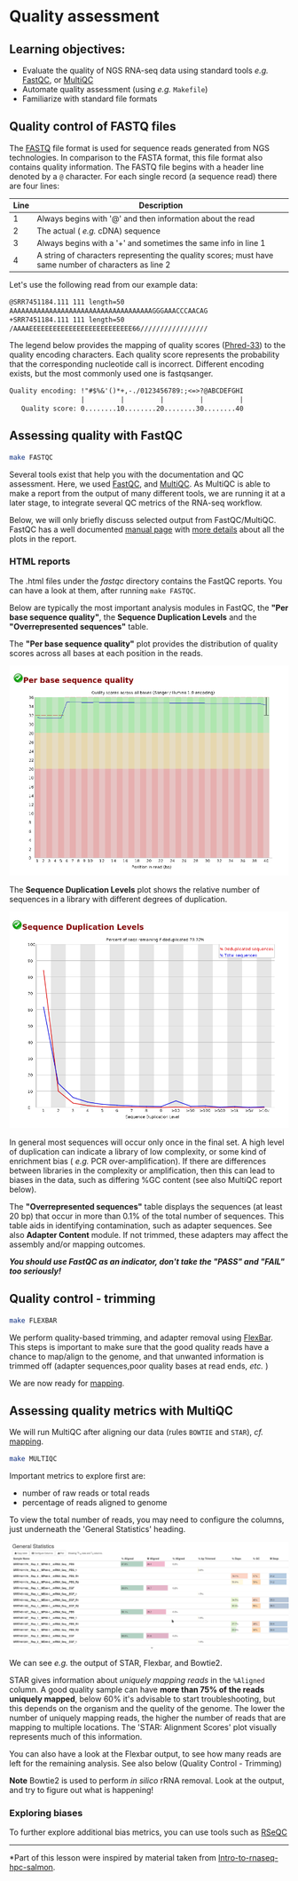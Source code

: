 
# Quality assessment

## Learning objectives:

* Evaluate the quality of NGS RNA-seq data using standard tools *e.g.* [FastQC](https://www.bioinformatics.babraham.ac.uk/projects/fastqc/), or [MultiQC](https://multiqc.info/)
* Automate quality assessment (using *e.g.* `Makefile`)
* Familiarize with standard file formats

## Quality control of FASTQ files

The [FASTQ](https://en.wikipedia.org/wiki/FASTQ_format) file format is used for sequence reads generated from NGS technologies. In comparison to the FASTA format, this file format also contains quality information. The FASTQ file begins with a header line denoted by a `@` character. For each single record (a sequence read) there are four lines:

|Line|Description|
|----|-----------|
|1|Always begins with '@' and then information about the read|
|2|The actual ( *e.g.* cDNA) sequence|
|3|Always begins with a '+' and sometimes the same info in line 1|
|4|A string of characters representing the quality scores; must have same number of characters as line 2|

Let's use the following read from our example data:

```
@SRR7451184.111 111 length=50
AAAAAAAAAAAAAAAAAAAAAAAAAAAAAAAAAAAAGGGAAACCCAACAG
+SRR7451184.111 111 length=50
/AAAAEEEEEEEEEEEEEEEEEEEEEEEEEE66/////////////////
```

The legend below provides the mapping of quality scores ([Phred-33](https://en.wikipedia.org/wiki/Phred_quality_score)) to the quality encoding characters. Each quality score represents the probability that the corresponding nucleotide call is incorrect. Different encoding exists, but the most commonly used one is fastqsanger.

 ```
 Quality encoding: !"#$%&'()*+,-./0123456789:;<=>?@ABCDEFGHI
                   |         |         |         |         |
    Quality score: 0........10........20........30........40                                
```
 
## Assessing quality with FastQC

```bash
make FASTQC
```

Several tools exist that help you with the documentation and QC assessment. Here, we used [FastQC](https://www.bioinformatics.babraham.ac.uk/projects/fastqc/), and [MultiQC](https://multiqc.info/). As MultiQC is able to make a report from the output of many different tools, we are running it at a later stage, to integrate several QC metrics of the RNA-seq workflow.

Below, we will only briefly discuss selected output from FastQC/MultiQC. FastQC has a well documented [manual page](http://www.bioinformatics.babraham.ac.uk/projects/fastqc/) with [more details](http://www.bioinformatics.babraham.ac.uk/projects/fastqc/Help/) about all the plots in the report.


### HTML reports

The .html files under the *fastqc* directory contains the FastQC reports. You can have a look at them, after running `make FASTQC`.

Below are typically the most important analysis modules in FastQC, the **"Per base sequence quality"**, the **Sequence Duplication Levels** and the **"Overrepresented sequences"** table. 

The **"Per base sequence quality"** plot provides the distribution of quality scores across all bases at each position in the reads.

![FastQC Per base sequence quality](img/fastqc1.png)


The **Sequence Duplication Levels** plot shows the relative number of sequences in a library with different degrees of duplication.

![FastQC Sequence Duplication Levels](img/fastqc2.png)


In general most sequences will occur only once in the final set. A high level of duplication can indicate a library of low complexity, or some kind of enrichment bias ( *e.g.* PCR over-amplification). If there are differences between libraries in the complexity or amplification, then this can lead to biases in the data, such as differing %GC content (see also MultiQC report below).


The **"Overrepresented sequences"** table displays the sequences (at least 20 bp) that occur in more than 0.1% of the total number of sequences. This table aids in identifying contamination, such as adapter sequences. See also **Adapter Content** module. If not trimmed, these adapters may affect the assembly and/or mapping outcomes. 

***You should use FastQC as an indicator, don't take the "PASS" and "FAIL" too seriously!***

## Quality control - trimming 

```bash
make FLEXBAR
```

We perform quality-based trimming, and adapter removal using [FlexBar](https://github.com/seqan/flexbar).
This steps is important to make sure that the good quality reads have a chance to map/align to the genome, and that unwanted information is trimmed off (adapter sequences,poor quality bases at read ends, *etc.* )

We are now ready for [mapping](alignment.md).

## Assessing quality metrics with MultiQC

We will run MultiQC after aligning our data (rules `BOWTIE` and `STAR`), *cf.* [mapping](alignment.md). 

```bash
make MULTIQC
```

Important metrics to explore first are:

* number of raw reads or total reads
* percentage of reads aligned to genome


To view the total number of reads, you may need to configure the columns, just underneath the 'General Statistics' heading. 

<img src="img/multiqc1.png" width="750">

We can see *e.g.* the output of STAR, Flexbar, and Bowtie2.

STAR gives information about *uniquely mapping reads* in the `%Aligned` column. A good quality sample can have **more than 75% of the reads uniquely mapped**, below 60% it's advisable to start troubleshooting, but this depends on the organism and the quelity of the genome. The lower the number of uniquely mapping reads, the higher the number of reads that are mapping to multiple locations. The 'STAR: Alignment Scores' plot visually represents much of this information.

You can also have a look at the Flexbar output, to see how many reads are left for the remaining analysis. See also below (Quality Control - Trimming)

**Note** Bowtie2 is used to perform *in silico* rRNA removal. Look at the output, and try to figure out what is happening!


### Exploring biases

To further explore additional bias metrics, you can use tools such as [RSeQC](http://rseqc.sourceforge.net/)


---
*Part of this lesson were inspired by material taken from [Intro-to-rnaseq-hpc-salmon](https://github.com/hbctraining/Intro-to-rnaseq-hpc-salmon).

